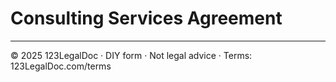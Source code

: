 # Consulting Services Agreement

---
© 2025 123LegalDoc · DIY form · Not legal advice · Terms: 123LegalDoc.com/terms

